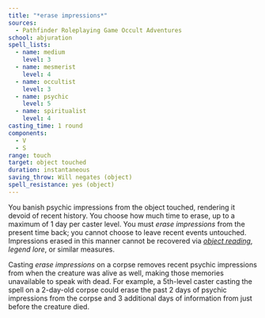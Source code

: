 ```yaml
---
title: "*erase impressions*"
sources:
  - Pathfinder Roleplaying Game Occult Adventures
school: abjuration
spell_lists:
  - name: medium
    level: 3
  - name: mesmerist
    level: 4
  - name: occultist
    level: 3
  - name: psychic
    level: 5
  - name: spiritualist
    level: 4
casting_time: 1 round
components:
  - V
  - S
range: touch
target: object touched
duration: instantaneous
saving_throw: Will negates (object)
spell_resistance: yes (object)
---
```


You banish psychic impressions from the object touched, rendering it devoid of recent history. You choose how much time to erase, up to a maximum of 1 day per caster level. You must *erase impressions* from the present time back; you cannot choose to leave recent events untouched. Impressions erased in this manner cannot be recovered via [*object reading*](/spells/object-reading/), *legend lore*, or similar measures.

Casting *erase impressions* on a corpse removes recent psychic impressions from when the creature was alive as well, making those memories unavailable to speak with dead. For example, a 5th-level caster casting the spell on a 2-day-old corpse could erase the past 2 days of psychic impressions from the corpse and 3 additional days of information from just before the creature died.
